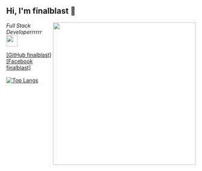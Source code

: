 <h2> Hi, I'm finalblast 👋</h2>
<img align='right' src="https://github-readme-stats.vercel.app/api?username=finalblast&show_icons=true&theme=radical" width="380">
<p><em>Full Stack Developerrrrrr <img src="https://media.giphy.com/media/WUlplcMpOCEmTGBtBW/giphy.gif" width="30"><br>
</em></p>

[[GitHub finalblast]](https://github.com/finalblast)
<br>
[[Facebook finalblast]](https://facebook.com/finalblast)
<br>
<br>
[![Top Langs](https://github-readme-stats.vercel.app/api/top-langs/?username=finalblast&layout=compact)](https://github.com/finalblast)
